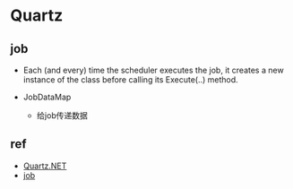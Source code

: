 # Quartz

## job
+ Each (and every) time the scheduler executes the job, it creates a new instance of the class before calling its Execute(..) method.

+ JobDataMap
    + 给job传递数据



## ref
+ [Quartz.NET](https://www.quartz-scheduler.net/documentation/quartz-2.x/tutorial/simpletriggers.html)
+ [job](https://www.quartz-scheduler.net/documentation/quartz-3.x/tutorial/more-about-jobs.html)